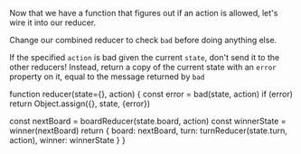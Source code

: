 Now that we have a function that figures out if an action is allowed,
let's wire it into our reducer.

Change our combined reducer to check `bad` before doing anything else.

If the specified `action` is bad given the current `state`, don't send it
to the other reducers! Instead, return a copy of the current state with
an `error` property on it, equal to the message returned by `bad`

<hint title="Solution">
<tonic>
function reducer(state={}, action) {
  const error = bad(state, action)
  if (error) return Object.assign({}, state, {error})

  const nextBoard = boardReducer(state.board, action)
  const winnerState = winner(nextBoard)
  return {
    board: nextBoard,
    turn: turnReducer(state.turn, action),
    winner: winnerState
  }
}
</tonic>
</hint>